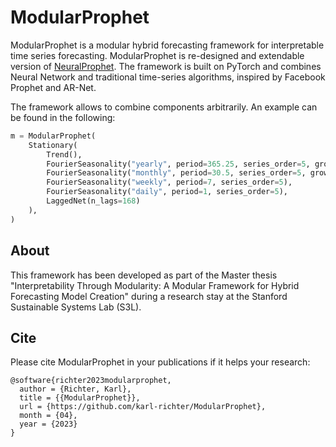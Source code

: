 # ModularProphet

ModularProphet is a modular hybrid forecasting framework for interpretable time series forecasting. ModularProphet is re-designed and extendable version of [NeuralProphet](https://github.com/ourownstory/neural_prophet). The framework is built on PyTorch and combines Neural Network and traditional time-series algorithms, inspired by Facebook Prophet and AR-Net.

The framework allows to combine components arbitrarily. An example can be found in the following:
```python
m = ModularProphet(
    Stationary(
        Trend(),
        FourierSeasonality("yearly", period=365.25, series_order=5, growth="linear"),
        FourierSeasonality("monthly", period=30.5, series_order=5, growth="linear"),
        FourierSeasonality("weekly", period=7, series_order=5),
        FourierSeasonality("daily", period=1, series_order=5),
        LaggedNet(n_lags=168)
    ),
)
```

## About
This framework has been developed as part of the Master thesis "Interpretability Through Modularity: A Modular Framework for Hybrid Forecasting Model Creation" during a research stay at the Stanford Sustainable Systems Lab (S3L).

## Cite
Please cite ModularProphet in your publications if it helps your research:

```
@software{richter2023modularprophet,
  author = {Richter, Karl},
  title = {{ModularProphet}},
  url = {https://github.com/karl-richter/ModularProphet},
  month = {04},
  year = {2023}
}
```
